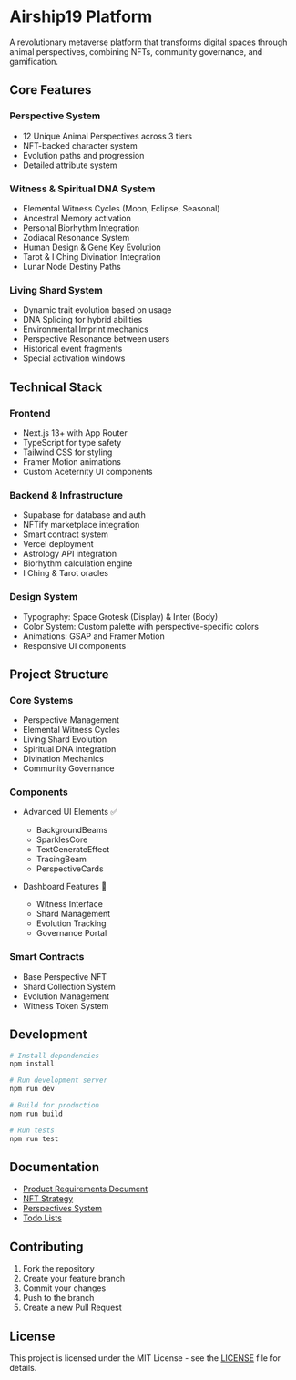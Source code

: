 # Airship19 Platform

A revolutionary metaverse platform that transforms digital spaces through animal perspectives, combining NFTs, community governance, and gamification.

## Core Features

### Perspective System
- 12 Unique Animal Perspectives across 3 tiers
- NFT-backed character system
- Evolution paths and progression
- Detailed attribute system

### Witness & Spiritual DNA System
- Elemental Witness Cycles (Moon, Eclipse, Seasonal)
- Ancestral Memory activation
- Personal Biorhythm Integration
- Zodiacal Resonance System
- Human Design & Gene Key Evolution
- Tarot & I Ching Divination Integration
- Lunar Node Destiny Paths

### Living Shard System
- Dynamic trait evolution based on usage
- DNA Splicing for hybrid abilities
- Environmental Imprint mechanics
- Perspective Resonance between users
- Historical event fragments
- Special activation windows

## Technical Stack

### Frontend
- Next.js 13+ with App Router
- TypeScript for type safety
- Tailwind CSS for styling
- Framer Motion animations
- Custom Aceternity UI components

### Backend & Infrastructure
- Supabase for database and auth
- NFTify marketplace integration
- Smart contract system
- Vercel deployment
- Astrology API integration
- Biorhythm calculation engine
- I Ching & Tarot oracles

### Design System
- Typography: Space Grotesk (Display) & Inter (Body)
- Color System: Custom palette with perspective-specific colors
- Animations: GSAP and Framer Motion
- Responsive UI components

## Project Structure

### Core Systems
- Perspective Management
- Elemental Witness Cycles
- Living Shard Evolution
- Spiritual DNA Integration
- Divination Mechanics
- Community Governance

### Components
- Advanced UI Elements ✅
  - BackgroundBeams
  - SparklesCore
  - TextGenerateEffect
  - TracingBeam
  - PerspectiveCards
  
- Dashboard Features 🚧
  - Witness Interface
  - Shard Management
  - Evolution Tracking
  - Governance Portal

### Smart Contracts
- Base Perspective NFT
- Shard Collection System
- Evolution Management
- Witness Token System

## Development

```bash
# Install dependencies
npm install

# Run development server
npm run dev

# Build for production
npm run build

# Run tests
npm run test
```

## Documentation

- [Product Requirements Document](./PRD.md)
- [NFT Strategy](./NFT-strategy.md)
- [Perspectives System](./perspectives.md)
- [Todo Lists](./todo.md)

## Contributing

1. Fork the repository
2. Create your feature branch
3. Commit your changes
4. Push to the branch
5. Create a new Pull Request

## License

This project is licensed under the MIT License - see the [LICENSE](LICENSE) file for details.
